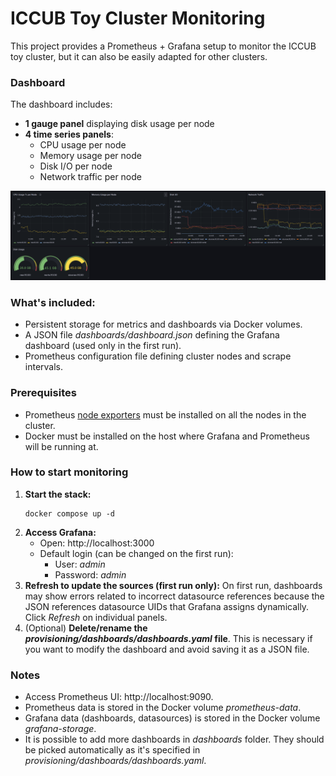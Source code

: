 # ICCUB Toy Cluster Monitoring

This project provides a Prometheus + Grafana setup to monitor the ICCUB toy cluster, but it can also be easily adapted for other clusters.

### Dashboard
The dashboard includes:
- **1 gauge panel** displaying disk usage per node
- **4 time series panels**:
  - CPU usage per node
  - Memory usage per node
  - Disk I/O per node
  - Network traffic per node

![Example dashboard](dashboard.png)

### What's included:
- Persistent storage for metrics and dashboards via Docker volumes.
- A JSON file _dashboards/dashboard.json_ defining the Grafana dashboard (used only in the first run).
- Prometheus configuration file defining cluster nodes and scrape intervals.

### Prerequisites
- Prometheus [node exporters](https://github.com/prometheus/node_exporter) must be installed on all the nodes in the cluster.
- Docker must be installed on the host where Grafana and Prometheus will be running at.

### How to start monitoring
 1. **Start the stack:**
    ```shell
    docker compose up -d
    ```
2. **Access Grafana:**
    - Open: http://localhost:3000
    - Default login (can be changed on the first run):
      - User: _admin_
      - Password: _admin_
3. **Refresh to update the sources (first run only):** On first run, dashboards may show errors related to incorrect datasource references because the JSON references datasource UIDs that Grafana assigns dynamically. 
Click _Refresh_ on individual panels.
4. (Optional) **Delete/rename the _provisioning/dashboards/dashboards.yaml_ file**. This is necessary if you want to modify the dashboard and avoid saving it as a JSON file. 

### Notes
- Access Prometheus UI: http://localhost:9090.
- Prometheus data is stored in the Docker volume _prometheus-data_.
- Grafana data (dashboards, datasources) is stored in the Docker volume _grafana-storage_.
- It is possible to add more dashboards in _dashboards_ folder. They should be picked automatically as it's specified in _provisioning/dashboards/dashboards.yaml_.
